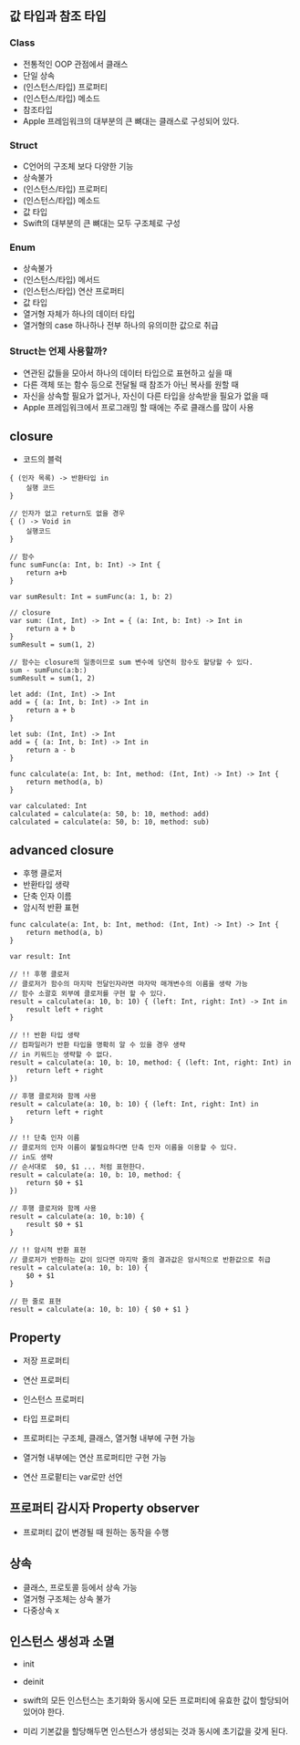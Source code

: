 ## 값 타입과 참조 타입
### Class
* 전통적인 OOP 관점에서 클래스
* 단일 상속
* (인스턴스/타입) 프로퍼티
* (인스턴스/타입) 메소드
* 참조타입
* Apple 프레임워크의 대부분의 큰 뼈대는 클래스로 구성되어 있다.

### Struct
* C언어의 구조체 보다 다양한 기능
* 상속불가
* (인스턴스/타입) 프로퍼티
* (인스턴스/타입) 메소드
* 값 타입
* Swift의 대부분의 큰 뼈대는 모두 구조체로 구성

### Enum
* 상속불가
* (인스턴스/타입) 메서드
* (인스턴스/타입) 연산 프로퍼티
* 값 타입
* 열거형 자체가 하나의 데이터 타입
* 열거형의 case 하나하나 전부 하나의 유의미한 값으로 취급

### Struct는 언제 사용할까?
* 연관된 값들을 모아서 하나의 데이터 타입으로 표현하고 싶을 때
* 다른 객체 또는 함수 등으로 전달될 때 참조가 아닌 복사를 원할 때
* 자신을 상속할 필요가 없거나, 자신이 다른 타입을 상속받을 필요가 없을 때
* Apple 프레임워크에서 프로그래밍 할 때에는 주로 클래스를 많이 사용

## closure
* 코드의 블럭

```
{ (인자 목록) -> 반환타입 in
    실행 코드
}

// 인자가 없고 return도 없을 경우
{ () -> Void in
    실행코드
}
```

```
// 함수
func sumFunc(a: Int, b: Int) -> Int {
    return a+b
}

var sumResult: Int = sumFunc(a: 1, b: 2)

// closure
var sum: (Int, Int) -> Int = { (a: Int, b: Int) -> Int in
    return a + b
}
sumResult = sum(1, 2)

// 함수는 closure의 일종이므로 sum 변수에 당연히 함수도 할당할 수 있다.
sum - sumFunc(a:b:)
sumResult = sum(1, 2)
```

```
let add: (Int, Int) -> Int
add = { (a: Int, b: Int) -> Int in
    return a + b
}

let sub: (Int, Int) -> Int
add = { (a: Int, b: Int) -> Int in
    return a - b
}

func calculate(a: Int, b: Int, method: (Int, Int) -> Int) -> Int {
    return method(a, b)
}

var calculated: Int
calculated = calculate(a: 50, b: 10, method: add)
calculated = calculate(a: 50, b: 10, method: sub)
```

## advanced closure
* 후행 클로저
* 반환타입 생략
* 단축 인자 이름
* 암시적 반환 표현

```
func calculate(a: Int, b: Int, method: (Int, Int) -> Int) -> Int {
    return method(a, b)
}

var result: Int

// !! 후행 클로저
// 클로저가 함수의 마지막 전달인자라면 마자막 매개변수의 이름을 생략 가능
// 함수 소괄호 외부에 클로저를 구현 할 수 있다.
result = calculate(a: 10, b: 10) { (left: Int, right: Int) -> Int in
    result left + right
}

// !! 반환 타입 생략
// 컴파일러가 반환 타입을 명확히 알 수 있을 경우 생략
// in 키워드는 생략할 수 없다.
result = calculate(a: 10, b: 10, method: { (left: Int, right: Int) in
    return left + right
})

// 후행 클로저와 함께 사용
result = calculate(a: 10, b: 10) { (left: Int, right: Int) in
    return left + right
}

// !! 단축 인자 이름
// 클로저의 인자 이름이 불필요하다면 단축 인자 이름을 이용할 수 있다.
// in도 생략
// 순서대로  $0, $1 ... 처럼 표현한다.
result = calculate(a: 10, b: 10, method: {
    return $0 + $1
})

// 후행 클로저와 함께 사용
result = calculate(a: 10, b:10) {
    result $0 + $1
}

// !! 암시적 반환 표현
// 클로저가 반환하는 값이 있다면 마지막 줄의 결과값은 암시적으로 반환값으로 취급
result = calculate(a: 10, b: 10) {
    $0 + $1
}

// 한 줄로 표현
result = calculate(a: 10, b: 10) { $0 + $1 }
```

## Property
* 저장 프로퍼티
* 연산 프로퍼티
* 인스턴스 프로퍼티
* 타입 프로퍼티

* 프로퍼티는 구조체, 클래스, 열거형 내부에 구현 가능
* 열거형 내부에는 연산 프로퍼티만 구현 가능
* 연산 프로펕티는 var로만 선언

## 프로퍼티 감시자 Property observer
* 프로퍼티 값이 변경될 때 원하는 동작을 수행

## 상속
* 클래스, 프로토콜 등에서 상속 가능
* 열거형 구조체는 상속 불가
* 다중상속 x

## 인스턴스 생성과 소멸
* init
* deinit

* swift의 모든 인스턴스는 초기화와 동시에 모든 프로퍼티에 유효한 값이 할당되어 있어야 한다.
* 미리 기본값을 할당해두면 인스턴스가 생성되는 것과 동시에 초기값을 갖게 된다.

